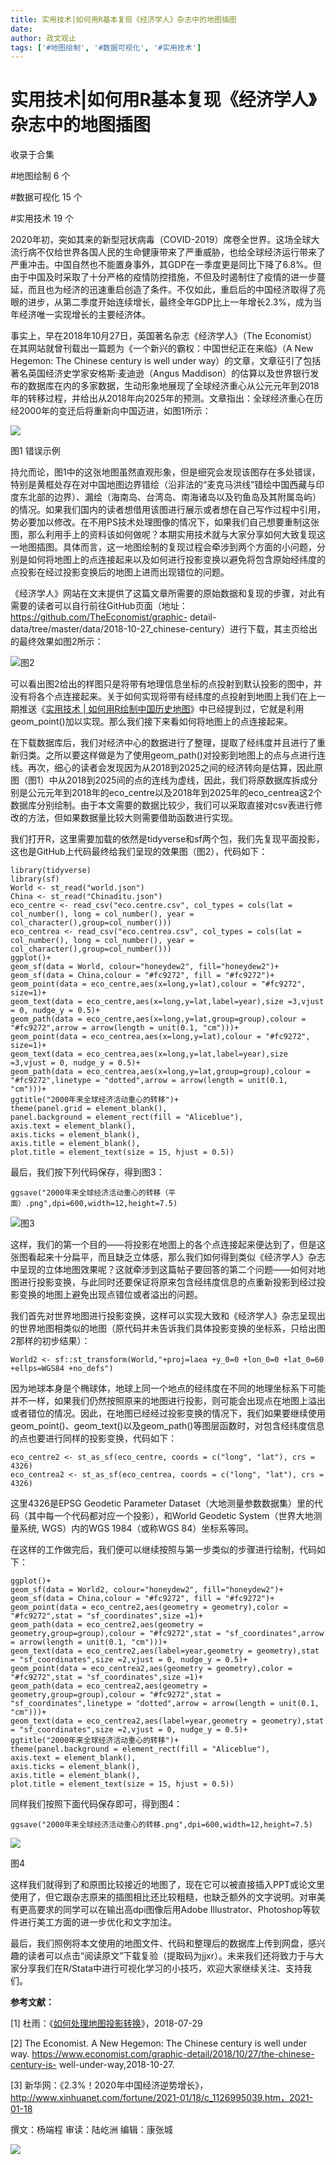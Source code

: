```yaml
---
title: 实用技术|如何用R基本复现《经济学人》杂志中的地图插图
date: 
author: 政文观止
tags: ['#地图绘制', '#数据可视化', '#实用技术']
---
```

# 实用技术|如何用R基本复现《经济学人》杂志中的地图插图


收录于合集

#地图绘制 6 个

#数据可视化 15 个

#实用技术 19 个

2020年初，突如其来的新型冠状病毒（COVID-2019）席卷全世界。这场全球大流行病不仅给世界各国人民的生命健康带来了严重威胁，也给全球经济运行带来了严重冲击。中国自然也不能置身事外，其GDP在一季度更是同比下降了6.8%。但由于中国及时采取了十分严格的疫情防控措施，不但及时遏制住了疫情的进一步蔓延，而且也为经济的迅速重启创造了条件。不仅如此，重启后的中国经济取得了亮眼的进步，从第二季度开始连续增长，最终全年GDP比上一年增长2.3%，成为当年经济唯一实现增长的主要经济体。

  

事实上，早在2018年10月27日，英国著名杂志《经济学人》（The Economist）在其网站就曾刊载出一篇题为《一个新兴的霸权：中国世纪正在来临》（A
New Hegemon: The Chinese century is well under
way）的文章，文章征引了包括著名英国经济史学家安格斯·麦迪逊（Angus
Maddison）的估算以及世界银行发布的数据库在内的多家数据，生动形象地展现了全球经济重心从公元元年到2018年的转移过程，并给出从2018年向2025年的预测。文章指出：全球经济重心在历经2000年的变迁后将重新向中国迈进，如图1所示：

![](/images/153/2.jpeg)

图1 错误示例

  

持允而论，图1中的这张地图虽然直观形象，但是细究会发现该图存在多处错误，特别是黄框处存在对中国地图边界错绘（沿非法的“麦克马洪线”错绘中国西藏与印度东北部的边界）、漏绘（海南岛、台湾岛、南海诸岛以及钓鱼岛及其附属岛屿）的情况。如果我们国内的读者想借用该图进行展示或者想在自己写作过程中引用，势必要加以修改。在不用PS技术处理图像的情况下，如果我们自己想要重制这张图，那么利用手上的资料该如何做呢？本期实用技术就与大家分享如何大致复现这一地图插图。具体而言，这一地图绘制的复现过程会牵涉到两个方面的小问题，分别是如何将地图上的点连接起来以及如何进行投影变换以避免将包含原始经纬度的点投影在经过投影变换后的地图上进而出现错位的问题。

  

《经济学人》网站在文末提供了这篇文章所需要的原始数据和复现的步骤，对此有需要的读者可以自行前往GitHub页面（地址：https://github.com/TheEconomist/graphic-
detail-data/tree/master/data/2018-10-27_chinese-century）进行下载，其主页给出的最终效果如图2所示：

![](/images/153/3.png)图2

  

可以看出图2给出的样图只是将带有地理信息坐标的点投射到默认投影的图中，并没有将各个点连接起来。关于如何实现将带有经纬度的点投射到地图上我们在上一期推送《[实用技术
|
如何用R绘制中国历史地图](http://mp.weixin.qq.com/s?__biz=MzI5ODY0MTQ1OA==&mid=2247489196&idx=1&sn=4d203b2c597506ce950f3f4556df285f&chksm=eca3e7f1dbd46ee7d4726fa934229b8fa4f911020ace2a9604fe1964754ec3d369d47f855b92&scene=21#wechat_redirect)》中已经提到过，它就是利用geom_point()加以实现。那么我们接下来看如何将地图上的点连接起来。

  

在下载数据库后，我们对经济中心的数据进行了整理，提取了经纬度并且进行了重新归类。之所以要这样做是为了使用geom_path()对投影到地图上的点与点进行连线。再次，细心的读者会发现因为从2018到2025之间的经济转向是估算，因此原图（图1）中从2018到2025间的点的连线为虚线，因此，我们将原数据库拆成分别是公元元年到2018年的eco_centre以及2018年到2025年的eco_centrea这2个数据库分别绘制。由于本文需要的数据比较少，我们可以采取直接对csv表进行修改的方法，但如果数据量比较大则需要借助函数进行实现。

  

我们打开R，这里需要加载的依然是tidyverse和sf两个包，我们先复现平面投影，这也是GitHub上代码最终给我们呈现的效果图（图2），代码如下：

    
    
    library(tidyverse)  
    library(sf)  
    World <- st_read("world.json")  
    China <- st_read("Chinaditu.json")  
    eco_centre <- read_csv("eco.centre.csv", col_types = cols(lat = col_number(), long = col_number(), year = col_character(),group=col_number()))  
    eco_centrea <- read_csv("eco.centrea.csv", col_types = cols(lat = col_number(), long = col_number(), year = col_character(),group=col_number()))  
    ggplot()+  
    geom_sf(data = World, colour="honeydew2", fill="honeydew2")+  
    geom_sf(data = China,colour = "#fc9272", fill = "#fc9272")+  
    geom_point(data = eco_centre,aes(x=long,y=lat),colour = "#fc9272", size=1)+  
    geom_text(data = eco_centre,aes(x=long,y=lat,label=year),size =3,vjust = 0, nudge_y = 0.5)+  
    geom_path(data = eco_centre,aes(x=long,y=lat,group=group),colour = "#fc9272",arrow = arrow(length = unit(0.1, "cm")))+  
    geom_point(data = eco_centrea,aes(x=long,y=lat),colour = "#fc9272", size=1)+  
    geom_text(data = eco_centrea,aes(x=long,y=lat,label=year),size =3,vjust = 0, nudge_y = 0.5)+  
    geom_path(data = eco_centrea,aes(x=long,y=lat,group=group),colour = "#fc9272",linetype = "dotted",arrow = arrow(length = unit(0.1, "cm")))+  
    ggtitle("2000年来全球经济活动重心的转移")+  
    theme(panel.grid = element_blank(),  
    panel.background = element_rect(fill = "Aliceblue"),  
    axis.text = element_blank(),  
    axis.ticks = element_blank(),  
    axis.title = element_blank(),  
    plot.title = element_text(size = 15, hjust = 0.5))

最后，我们按下列代码保存，得到图3：

    
    
    ggsave("2000年来全球经济活动重心的转移（平面）.png",dpi=600,width=12,height=7.5)

![](/images/153/4.png)图3

  

这样，我们的第一个目的——将投影在地图上的各个点连接起来便达到了，但是这张图看起来十分扁平，而且缺乏立体感，那么我们如何得到类似《经济学人》杂志中呈现的立体地图效果呢？这就牵涉到这篇帖子要回答的第二个问题——如何对地图进行投影变换，与此同时还要保证将原来包含经纬度信息的点重新投影到经过投影变换的地图上避免出现点错位或者溢出的问题。

  

我们首先对世界地图进行投影变换，这样可以实现大致和《经济学人》杂志呈现出的世界地图相类似的地图（原代码并未告诉我们具体投影变换的坐标系，只给出图2那样的初步结果）：

    
    
    World2 <- sf::st_transform(World,"+proj=laea +y_0=0 +lon_0=0 +lat_0=60 +ellps=WGS84 +no_defs")

因为地球本身是个椭球体，地球上同一个地点的经纬度在不同的地理坐标系下可能并不一样，如果我们仍然按照原来的地图进行投影，则可能会出现点在地图上溢出或者错位的情况。因此，在地图已经经过投影变换的情况下，我们如果要继续使用geom_point()、geom_text()以及geom_path()等图层函数时，对包含经纬度信息的点也要进行同样的投影变换，代码如下：

    
    
    eco_centre2 <- st_as_sf(eco_centre, coords = c("long", "lat"), crs = 4326)  
    eco_centrea2 <- st_as_sf(eco_centrea, coords = c("long", "lat"), crs = 4326)

这里4326是EPSG Geodetic Parameter Dataset（大地测量参数数据集）里的代码（其中每一个代码都对应一个投影），和World
Geodetic System（世界大地测量系统, WGS）内的WGS 1984（或称WGS 84）坐标系等同。

  

在这样的工作做完后，我们便可以继续按照与第一步类似的步骤进行绘制，代码如下：

    
    
    ggplot()+  
    geom_sf(data = World2, colour="honeydew2", fill="honeydew2")+  
    geom_sf(data = China,colour = "#fc9272", fill = "#fc9272")+  
    geom_point(data = eco_centre2,aes(geometry = geometry),color = "#fc9272",stat = "sf_coordinates",size =1)+  
    geom_path(data = eco_centre2,aes(geometry = geometry,group=group),colour = "#fc9272",stat = "sf_coordinates",arrow = arrow(length = unit(0.1, "cm")))+  
    geom_text(data = eco_centre2,aes(label=year,geometry = geometry),stat = "sf_coordinates",size =2,vjust = 0, nudge_y = 0.5)+  
    geom_point(data = eco_centrea2,aes(geometry = geometry),color = "#fc9272",stat = "sf_coordinates",size =1)+  
    geom_path(data = eco_centrea2,aes(geometry = geometry,group=group),colour = "#fc9272",stat = "sf_coordinates",linetype = "dotted",arrow = arrow(length = unit(0.1, "cm")))+  
    geom_text(data = eco_centrea2,aes(label=year,geometry = geometry),stat = "sf_coordinates",size =2,vjust = 0, nudge_y = 0.5)+  
    ggtitle("2000年来全球经济活动重心的转移")+  
    theme(panel.background = element_rect(fill = "Aliceblue"),  
    axis.text = element_blank(),  
    axis.ticks = element_blank(),  
    axis.title = element_blank(),  
    plot.title = element_text(size = 15, hjust = 0.5))

同样我们按照下面代码保存即可，得到图4：

    
    
    ggsave("2000年来全球经济活动重心的转移.png",dpi=600,width=12,height=7.5)

![](/images/153/5.png)

图4

  

这样我们就得到了和原图比较接近的地图了，现在它可以被直接插入PPT或论文里使用了，但它跟杂志原来的插图相比还比较粗糙，也缺乏额外的文字说明。对审美有更高要求的同学可以在输出高dpi图像后用Adobe
Illustrator、Photoshop等软件进行美工方面的进一步优化和文字加注。

  

最后，我们照例将本文使用的地图文件、代码和整理后的数据库上传到网盘，感兴趣的读者可以点击“阅读原文”下载复验（提取码为jjxr）。未来我们还将致力于与大家分享我们在R/Stata中进行可视化学习的小技巧，欢迎大家继续关注、支持我们。

  

 **参考文献：**

[1]
杜雨：《[如何处理地图投影转换](https://mp.weixin.qq.com/s?__biz=MzA3Njc0NzA0MA==&mid=2653192537&idx=1&sn=34e4546c3791472f08fdc72ae83d84c8&scene=21#wechat_redirect)》，2018-07-29

[2] The Economist. A New Hegemon: The Chinese century is well under way.
https://www.economist.com/graphic-detail/2018/10/27/the-chinese-century-is-
well-under-way,2018-10-27.

[3]
新华网：《2.3%！2020年中国经济逆势增长》，http://www.xinhuanet.com/fortune/2021-01/18/c_1126995039.htm，2021-01-18

  

撰文：杨端程 审读：陆屹洲 编辑：康张城

  

![](/images/153/6.jpeg)

  

